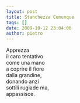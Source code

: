 ```yaml
---
layout: post
title: Stanchezza Comunque
tags: []
date: 2009-10-12 23:04:00
author: pietro
---
```

Apprezza<br/>il caro tentativo<br/>come una mano<br/>a coprire il fiore<br/>dalla grandine,<br/>donando anzi<br/>sottili rugiade ma,<br/>appassisce.
